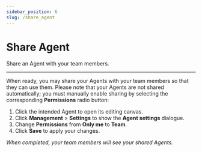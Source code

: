 ```yaml
---
sidebar_position: 6
slug: /share_agent
---
```


# Share Agent

Share an Agent with your team members.

---

When ready, you may share your Agents with your team members so that they can use them. Please note that your Agents are not shared automatically; you must manually enable sharing by selecting the corresponding **Permissions** radio button:

1. Click the intended Agent to open its editing canvas. 
2. Click **Management** > **Settings** to show the **Agent settings** dialogue.
3. Change **Permissions** from **Only me** to **Team**.
4. Click **Save** to apply your changes.

*When completed, your team members will see your shared Agents.*